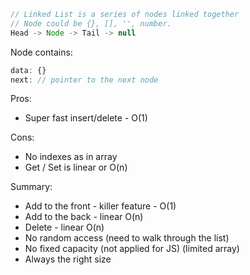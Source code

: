 ```js
// Linked List is a series of nodes linked together
// Node could be {}, [], '', number.
Head -> Node -> Tail -> null
```
Node contains:
```js
data: {}
next: // pointer to the next node
```

Pros:
- Super fast insert/delete - O(1) <br>

Cons:
- No indexes as in array
- Get / Set is linear or O(n)

Summary:
- Add to the front - killer feature - O(1)
- Add to the back - linear O(n)
- Delete - linear O(n)
- No random access (need to walk through the list)
- No fixed capacity (not applied for JS) (limited array)
- Always the right size

